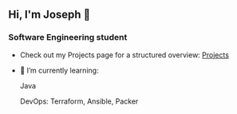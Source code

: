 ## Hi, I'm Joseph 👋
### Software Engineering student

- Check out my Projects page for a structured overview:
  [Projects](https://github.com/JosephEnd?tab=projects&q=is:open%20sort:name-asc)

- 🌱 I’m currently learning:


  Java
  
  DevOps: Terraform, Ansible, Packer

<!--
- 👯 I’m looking to collaborate on ...
- 🤔 I’m looking for help with ...
- 💬 Ask me about ...
- 📫 How to reach me: ...
- 😄 Pronouns: ...
- ⚡ Fun fact: ...
-->

